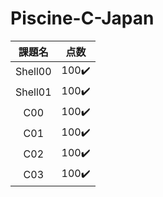 # Piscine-C-Japan 
| 課題名 | 点数 |
|:---:|:---:|
|Shell00 |100✔️ |
|Shell01 |100✔️ |
|C00     |100✔️ |
|C01     |100✔️ |
|C02     |100✔️ |
|C03     |100✔️ |

